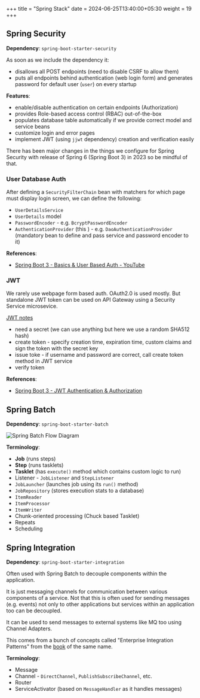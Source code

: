 +++
title = "Spring Stack"
date = 2024-06-25T13:40:00+05:30
weight = 19
+++

## Spring Security
**Dependency**: `spring-boot-starter-security`

As soon as we include the dependency it:
- disallows all POST endpoints (need to disable CSRF to allow them)
- puts all endpoints behind authentication (web login form) and generates password for default user (`user`) on every startup

**Features**:
- enable/disable authentication on certain endpoints (Authorization)
- provides Role-based access control (RBAC) out-of-the-box
- populates database table automatically if we provide correct model and service beans
- customize login and error pages
- implement JWT (using `jjwt` dependency) creation and verification easily

There has been major changes in the things we configure for Spring Security with release of Spring 6 (Spring Boot 3) in 2023 so be mindful of that.

### User Database Auth
After defining a `SecurityFilterChain` bean with matchers for which page must display login screen, we can define the following:
- `UserDetailsService`
- `UserDetails` model
- `PasswordEncoder` - e.g. `BcryptPasswordEncoder`
- `AuthenticationProvider` (this ) - e.g. `DaoAuthenticationProvider` (mandatory bean to define and pass service and password encoder to it)

**References**:
- [Spring Boot 3 - Basics & User Based Auth - YouTube](https://youtu.be/9J-b6OlPy24)

### JWT
We rarely use webpage form based auth. OAuth2.0 is used mostly. But standalone JWT token can be used on API Gateway using a Security Service microsevice.

[JWT notes](/web-api/security/#jwt-json-web-token)

- need a secret (we can use anything but here we use a random SHA512 hash)
- create token - specify creation time, expiration time, custom claims and sign the token with the secret key
- issue toke - if username and password are correct, call create token method in JWT service
- verify token

**References**:
- [Spring Boot 3 - JWT Authentication & Authorization](https://youtu.be/HYBRBkYtpeo)

## Spring Batch
**Dependency**: `spring-boot-starter-batch`

![Spring Batch Flow Diagram](https://i.imgur.com/79pktH2.png)

**Terminology**:
- **Job** (runs steps)
- **Step** (runs tasklets)
- **Tasklet** (has `execute()` method which contains custom logic to run)
- Listener - `JobListener` and `StepListener`
- `JobLauncher` (launches job using its `run()` method)
- `JobRepository` (stores execution stats to a database)
- `ItemReader`
- `ItemProcessor`
- `ItemWriter`
- Chunk-oriented processing (Chuck based Tasklet)
- Repeats
- Scheduling

## Spring Integration
**Dependency**: `spring-boot-starter-integration`

Often used with Spring Batch to decouple components within the application.

It is just messaging channels for communication between various components of a service. Not that this is often used for sending messages (e.g. events) not only to other applications but services within an application too can be decoupled. 

It can be used to send messages to external systems like MQ too using Channel Adapters.

This comes from a bunch of concepts called "Enterprise Integration Patterns" from the [book](https://www.enterpriseintegrationpatterns.com/) of the same name.

**Terminology**:
- Message
- Channel - `DirectChannel`, `PublishSubscribeChannel`, etc.
- Router
- ServiceActivator (based on `MessageHandler` as it handles messages)